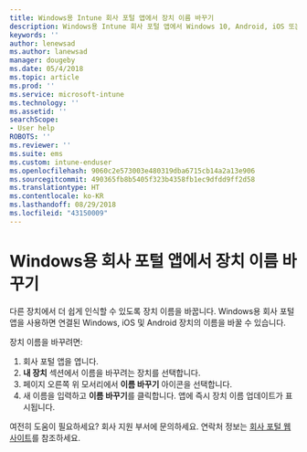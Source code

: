 ```yaml
---
title: Windows용 Intune 회사 포털 앱에서 장치 이름 바꾸기
description: Windows용 Intune 회사 포털 앱에서 Windows 10, Android, iOS 또는 Microsoft HoloLens 장치 편집 및 이름 바꾸기
keywords: ''
author: lenewsad
ms.author: lanewsad
manager: dougeby
ms.date: 05/4/2018
ms.topic: article
ms.prod: ''
ms.service: microsoft-intune
ms.technology: ''
ms.assetid: ''
searchScope:
- User help
ROBOTS: ''
ms.reviewer: ''
ms.suite: ems
ms.custom: intune-enduser
ms.openlocfilehash: 9060c2e573003e480319dba6715cb14a2a13e906
ms.sourcegitcommit: 490365fb8b5405f323b4358fb1ec9dfdd9ff2d58
ms.translationtype: HT
ms.contentlocale: ko-KR
ms.lasthandoff: 08/29/2018
ms.locfileid: "43150009"
---
```

# <a name="rename-device-from-the-company-portal-app-for-windows"></a>Windows용 회사 포털 앱에서 장치 이름 바꾸기
다른 장치에서 더 쉽게 인식할 수 있도록 장치 이름을 바꿉니다. Windows용 회사 포털 앱을 사용하면 연결된 Windows, iOS 및 Android 장치의 이름을 바꿀 수 있습니다. 

장치 이름을 바꾸려면:
1. 회사 포털 앱을 엽니다.
2. **내 장치** 섹션에서 이름을 바꾸려는 장치를 선택합니다.
3. 페이지 오른쪽 위 모서리에서 **이름 바꾸기** 아이콘을 선택합니다. 
4. 새 이름을 입력하고 **이름 바꾸기**를 클릭합니다. 앱에 즉시 장치 이름 업데이트가 표시됩니다. 

여전히 도움이 필요하세요? 회사 지원 부서에 문의하세요. 연락처 정보는 [회사 포털 웹 사이트](https://go.microsoft.com/fwlink/?linkid=2010980)를 참조하세요.
